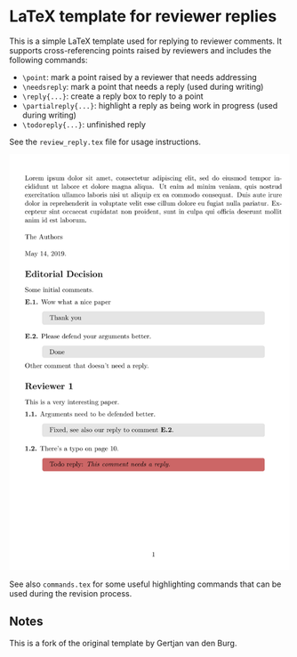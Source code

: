 # LaTeX template for reviewer replies

This is a simple LaTeX template used for replying to reviewer comments. It 
supports cross-referencing points raised by reviewers and includes the 
following commands:

* ``\point``: mark a point raised by a reviewer that needs addressing
* ``\needsreply``: mark a point that needs a reply (used during writing)
* ``\reply{...}``: create a reply box to reply to a point
* ``\partialreply{...}``: highlight a reply as being work in progress (used 
  during writing)
* ``\todoreply{...}``: unfinished reply

See the ``review_reply.tex`` file for usage instructions.

![screenshot](https://raw.githubusercontent.com/GjjvdBurg/LaTeXReviewReplyTemplate/master/.screenshot.png)

See also `commands.tex` for some useful highlighting commands that can be used during the revision process.

## Notes

This is a fork of the original template by Gertjan van den Burg. 
